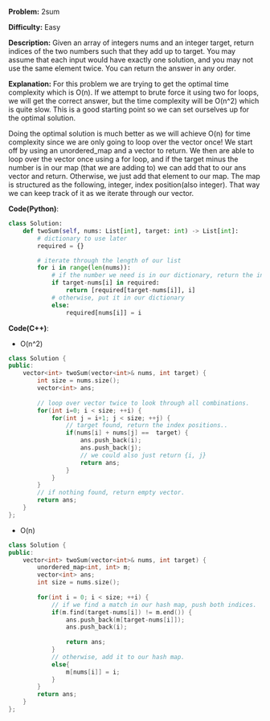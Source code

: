 **Problem:** 2sum

**Difficulty:** Easy

**Description:** Given an array of integers nums and an integer target, return indices of the two numbers such that they add up to target. You may assume that each input would have exactly one solution, and you may not use the same element twice. You can return the answer in any order.

**Explanation:**
For this problem we are trying to get the optimal time complexity which is O(n). If we attempt to brute force it using two for loops, we will get the correct answer, but the time complexity will be O(n^2) which is quite slow. This is a good starting point so we can set ourselves up for the optimal solution.

Doing the optimal solution is much better as we will achieve O(n) for time complexity since we are only going to loop over the vector once! We start off by using an unordered_map and a vector to return. We then are able to loop over the vector once using a for loop, and if the target minus the number is in our map (that we are adding to) we can add that to our ans vector and return. Otherwise, we just add that element to our map. The map is structured as the following, integer, index position(also integer). That way we can keep track of it as we iterate through our vector.


**Code(Python)**:

```Python
class Solution:
    def twoSum(self, nums: List[int], target: int) -> List[int]:
        # dictionary to use later
        required = {}

        # iterate through the length of our list
        for i in range(len(nums)):
            # if the number we need is in our dictionary, return the indices
            if target-nums[i] in required:
                return [required[target-nums[i]], i]
            # otherwise, put it in our dictionary
            else:
                required[nums[i]] = i
```

**Code(C++)**:
* O(n^2)
```C++
class Solution {
public:
    vector<int> twoSum(vector<int>& nums, int target) {
        int size = nums.size();
        vector<int> ans;
        
        // loop over vector twice to look through all combinations.
        for(int i=0; i < size; ++i) {
            for(int j = i+1; j < size; ++j) {
                // target found, return the index positions..
                if(nums[i] + nums[j] ==  target) {
                    ans.push_back(i);
                    ans.push_back(j);
                    // we could also just return {i, j}
                    return ans;
                }
            }
        }
        // if nothing found, return empty vector.
        return ans;
    }
};
```

* O(n)
```C++
class Solution {
public:
    vector<int> twoSum(vector<int>& nums, int target) {
        unordered_map<int, int> m;
        vector<int> ans;
        int size = nums.size();
        
        for(int i = 0; i < size; ++i) {
            // if we find a match in our hash map, push both indices.
            if(m.find(target-nums[i]) != m.end()) {
                ans.push_back(m[target-nums[i]]);
                ans.push_back(i);
                
                return ans;
            }
            // otherwise, add it to our hash map.
            else{
                m[nums[i]] = i;
            }
        }
        return ans;
    }
};
```

